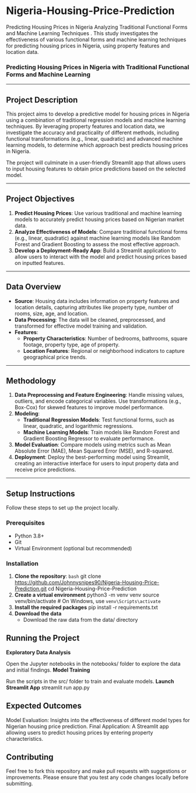 # Nigeria-Housing-Price-Prediction
Predicting Housing Prices in Nigeria Analyzing Traditional Functional Forms and Machine Learning Techniques . This study investigates the effectiveness of various functional forms and machine learning techniques for predicting housing prices in Nigeria, using property features and location data.

### Predicting Housing Prices in Nigeria with Traditional Functional Forms and Machine Learning

---

## Project Description

This project aims to develop a predictive model for housing prices in Nigeria using a combination of traditional regression models and machine learning techniques. By leveraging property features and location data, we investigate the accuracy and practicality of different methods, including functional transformations (e.g., linear, quadratic) and advanced machine learning models, to determine which approach best predicts housing prices in Nigeria.

The project will culminate in a user-friendly Streamlit app that allows users to input housing features to obtain price predictions based on the selected model.

---

## Project Objectives

1. **Predict Housing Prices**: Use various traditional and machine learning models to accurately predict housing prices based on Nigerian market data.
2. **Analyze Effectiveness of Models**: Compare traditional functional forms (e.g., linear, quadratic) against machine learning models like Random Forest and Gradient Boosting to assess the most effective approach.
3. **Develop a Deployment-Ready App**: Build a Streamlit application to allow users to interact with the model and predict housing prices based on inputted features.

---

## Data Overview

- **Source**: Housing data includes information on property features and location details, capturing attributes like property type, number of rooms, size, age, and location.
- **Data Processing**: The data will be cleaned, preprocessed, and transformed for effective model training and validation.
- **Features**:
  - **Property Characteristics**: Number of bedrooms, bathrooms, square footage, property type, age of property.
  - **Location Features**: Regional or neighborhood indicators to capture geographical price trends.

---

## Methodology

1. **Data Preprocessing and Feature Engineering**: Handle missing values, outliers, and encode categorical variables. Use transformations (e.g., Box-Cox) for skewed features to improve model performance.
2. **Modeling**:
   - **Traditional Regression Models**: Test functional forms, such as linear, quadratic, and logarithmic regressions.
   - **Machine Learning Models**: Train models like Random Forest and Gradient Boosting Regressor to evaluate performance.
3. **Model Evaluation**: Compare models using metrics such as Mean Absolute Error (MAE), Mean Squared Error (MSE), and R-squared.
4. **Deployment**: Deploy the best-performing model using Streamlit, creating an interactive interface for users to input property data and receive price predictions.

---

## Setup Instructions

Follow these steps to set up the project locally.

### Prerequisites

- Python 3.8+
- Git
- Virtual Environment (optional but recommended)

### Installation

1. **Clone the repository**:
   ```bash```
   git clone https://github.com/Johnnysnipes90/Nigeria-Housing-Price-Prediction.git
   cd Nigeria-Housing-Price-Prediction
2. **Create a virtual environment**
   python3 -m venv venv
  source venv/bin/activate  # On Windows, use `venv\Scripts\activate`
3. **Install the required packages**
   pip install -r requirements.txt
4. **Download the data**
   - Download the raw data from the data/ directory

## Running the Project
**Exploratory Data Analysis**

Open the Jupyter notebooks in the notebooks/ folder to explore the data and initial findings.
**Model Training**

Run the scripts in the src/ folder to train and evaluate models.
**Launch Streamlit App**
streamlit run app.py

## Expected Outcomes
Model Evaluation: Insights into the effectiveness of different model types for Nigerian housing price prediction.
Final Application: A Streamlit app allowing users to predict housing prices by entering property characteristics.

## Contributing
Feel free to fork this repository and make pull requests with suggestions or improvements. Please ensure that you test any code changes locally before submitting.


